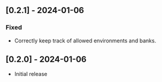 ## [0.2.1] - 2024-01-06
### Fixed
- Correctly keep track of allowed environments and banks.

## [0.2.0] - 2024-01-06
- Initial release
